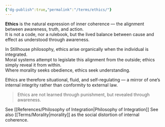 ```yaml
---
{"dg-publish":true,"permalink":"/terms/ethics/"}
---
```




**Ethics** is the natural expression of inner coherence — the alignment between awareness, truth, and action.  
It is not a code, nor a rulebook, but the lived balance between cause and effect as understood through awareness.

In Stillhouse philosophy, ethics arise organically when the individual is integrated.  
Moral systems attempt to legislate this alignment from the outside; ethics simply reveal it from within.  
Where morality seeks obedience, ethics seek understanding.

Ethics are therefore situational, fluid, and self-regulating — a mirror of one’s internal integrity rather than conformity to external law.

> Ethics are not learned through punishment, but revealed through awareness.

See [[References/Philosophy of Integration\|Philosophy of Integration]]
See also [[Terms/Morality\|morality]] as the social distortion of internal coherence.